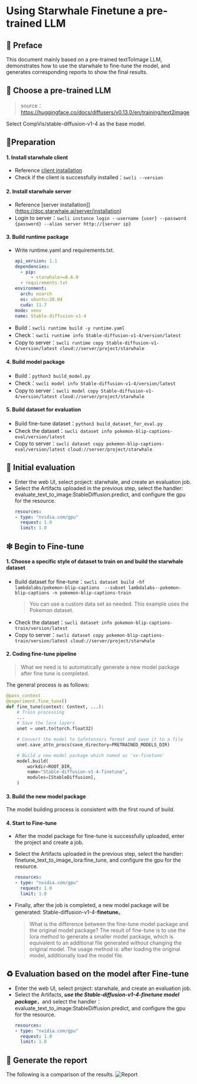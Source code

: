 # Using Starwhale Finetune a pre-trained LLM

## 🧾 Preface

This document mainly based on a pre-trained textToImage LLM, demonstrates how to use the starwhale to fine-tune the model, and generates corresponding reports to show the final results.

## 🪬 Choose a pre-trained LLM
> source：https://huggingface.co/docs/diffusers/v0.13.0/en/training/text2image

Select CompVis/stable-diffusion-v1-4 as the base model.

## 🍴Preparation

#### 1. Install starwhale client
- Reference [client installation](https://doc.starwhale.ai/swcli/installation)
- Check if the client is successfully installed：`swcli --version`

#### 2. Install starwhale server
- Reference [server installation]](https://doc.starwhale.ai/server/installation)
- Login to server：`swcli instance login --username {user} --password {password} --alias server http://{server ip}`

#### 3. Build runtime package
- Write runtime.yaml and requirements.txt.
    ```yaml
    api_version: 1.1
    dependencies:
      - pip:
          - starwhale>=0.6.0
      - requirements.txt
    environment:
      arch: noarch
      os: ubuntu:20.04
      cuda: 11.7
    mode: venv
    name: Stable-diffusion-v1-4
    ```
- Build：`swcli runtime build -y runtime.yaml`
- Check：`swcli runtime info Stable-diffusion-v1-4/version/latest`
- Copy to server：`swcli runtime copy Stable-diffusion-v1-4/version/latest cloud://server/project/starwhale`

#### 4. Build model package
- Build：`python3 build_model.py`
- Check：`swcli model info Stable-diffusion-v1-4/version/latest`
- Copy to server：`swcli model copy Stable-diffusion-v1-4/version/latest cloud://server/project/starwhale`

#### 5. Build dataset for evaluation
- Build fine-tune dataset：`python3 build_dataset_for_eval.py`
- Check the dataset：`swcli dataset info pokemon-blip-captions-eval/version/latest`
- Copy to server：`swcli dataset copy pokemon-blip-captions-eval/version/latest cloud://server/project/starwhale`

## 🔰 Initial evaluation

- Enter the web UI, select project: starwhale, and create an evaluation job.
- Select the Artifacts uploaded in the previous step, select the handler: evaluate_text_to_image:StableDiffusion.predict, and configure the gpu for the resource.
    ```yaml
    resources:
    - type: "nvidia.com/gpu"
      request: 1.0
      limit: 1.0
    ```

## ❇ Begin to Fine-tune

#### 1. Choose a specific style of dataset to train on and build the starwhale dataset
- Build dataset for fine-tune：`swcli dataset build -hf lambdalabs/pokemon-blip-captions  --subset lambdalabs--pokemon-blip-captions -n pokemon-blip-captions-train`
    > You can use a custom data set as needed. This example uses the Pokemon dataset.
- Check the dataset：`swcli dataset info pokemon-blip-captions-train/version/latest`
- Copy to server：`swcli dataset copy pokemon-blip-captions-train/version/latest cloud://server/project/starwhale`

#### 2. Coding fine-tune pipeline
> What we need is to automatically generate a new model package after fine tune is completed.

The general process is as follows:
```python
@pass_context
@experiment.fine_tune()
def fine_tune(context: Context, ...):
    # Train processing
    ...
    # Save the lora layers
    unet = unet.to(torch.float32)

    # Convert the model to Safetensors format and save it to a file
    unet.save_attn_procs(save_directory=PRETRAINED_MODELS_DIR)

    # Build a new model package which named as 'xx-finetune'
    model.build(
        workdir=ROOT_DIR,
        name="Stable-diffusion-v1-4-finetune",
        modules=[StableDiffusion],
    )
```

#### 3. Build the new model package
The model building process is consistent with the first round of build.

#### 4. Start to Fine-tune

- After the model package for fine-tune is successfully uploaded, enter the project and create a job.
- Select the Artifacts uploaded in the previous step, select the handler: finetune_text_to_image_lora:fine_tune, and configure the gpu for the resource.
    ```yaml
    resources:
    - type: "nvidia.com/gpu"
      request: 1.0
      limit: 1.0
    ```

- Finally, after the job is completed, a new model package will be generated: Stable-diffusion-v1-4-**finetune**。
    > What is the difference between the fine-tune model package and the original model package? The result of fine-tune is to use the lora method to generate a smaller model package, which is equivalent to an additional file generated without changing the original model. The usage method is: after loading the original model, additionally load the model file.

## ♻ Evaluation based on the model after Fine-tune
- Enter the web UI, select project: starwhale, and create an evaluation job.
- Select the Artifacts, ***use the Stable-diffusion-v1-4-finetune model package***，and select the handler：evaluate_text_to_image:StableDiffusion.predict, and configure the gpu for the resource.
    ```yaml
    resources:
    - type: "nvidia.com/gpu"
      request: 1.0
      limit: 1.0
    ```

## 💯 Generate the report

The following is a comparison of the results.
![Report](https://starwhale-examples.oss-cn-beijing.aliyuncs.com/example/finetune/report.png)
